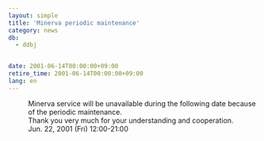 ```yaml
---
layout: simple
title: 'Minerva periodic maintenance'
category: news
db:
  - ddbj


date: 2001-06-14T00:00:00+09:00
retire_time: 2001-06-14T00:00:00+09:00
lang: en
---
```


<dd>Minerva service will be unavailable during the following date because of the periodic maintenance.<br>Thank you very much for your understanding and cooperation.<br>
<dd>Jun. 22, 2001 (Fri) 12:00-21:00</dd>
</dd>
